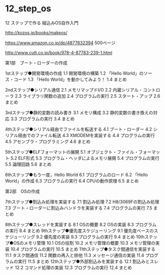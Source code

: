 # 12_step_os
12 ステップで作る 組込みOS自作入門

http://kozos.jp/books/makeos/

https://www.amazon.co.jp/dp/4877832394
500ページ

http://www.cutt.co.jp/book/978-4-87783-239-1.html

第1部　ブート・ローダーの作成

1stステップ●開発環境の作成
1.1	開発環境の構築
1.2	「Hello World」のソース・コード
1.3	「Hello World」を動かしてみよう！
1.4	まとめ

2ndステップ●シリアル通信
2.1	メモリマップドI/O
2.2	内蔵シリアル・コントローラ
2.3	ライブラリ関数の追加
2.4	プログラムの実行
2.5	スタート・アップ
2.6	まとめ

3rdステップ●静的変数の読み書き
3.1	メモリ構成
3.2	静的変数の書き換えの対応
3.3	プログラムの実行
3.4	まとめ

4thステップ●シリアル経由でファイルを転送する
4.1	ブート・ローダー
4.2	シリアル経由でのファイル転送
4.3	XMODEMを実装する
4.4	プログラムの実行
4.5	アセンブラ・プログラミング
4.6	まとめ

5thステップ●ELFフォーマットの展開
5.1	オブジェクト・ファイル・フォーマット
5.2	ELF形式
5.3	プログラム・ヘッダによるメモリ展開
5.4	プログラムの実行
5.5	論理回路
5.6	まとめ

6thステップ●もう一度，Hello World
6.1	プログラムのロード
6.2	「Hello World」の作成
6.3	プログラムの実行
6.4	CPUの動作原理
6.5	まとめ

第2部　OSの作成

7thステップ●割込み処理を実装する
7.1	割込み処理
7.2	H8/3069Fの割込み処理
7.3	ブート・ローダーに割込みハンドラを実装する
7.4	プログラムの実行
7.5	まとめ

8thステップ●スレッドを実装する
8.1	OSの概要
8.2	OSの実装
8.3	プログラムの実行
8.4	まとめ
9thステップ●優先度スケジューリング
9.1	優先度ベースのスケジューリング
9.2	優先度の実装
9.3	プログラムの実行
9.4	まとめ
10thステップ●OSのメモリ管理
10.1	OSの役割
10.2	メモリ管理の概要
10.3	メモリ管理の実装
10.4	プログラムの実行
10.5	まとめ
11thステップ●タスク間通信を実装する
11.1	タスク間通信
11.2	関数の再入と排他
11.3	メッセージ通信の実装
11.4	プログラムの実行
11.5	まとめ
12thステップ●外部割込みを実装する
12.1	割込みとスレッド
12.2	コマンド処理の実装
12.3	プログラムの実行
12.4	まとめ
